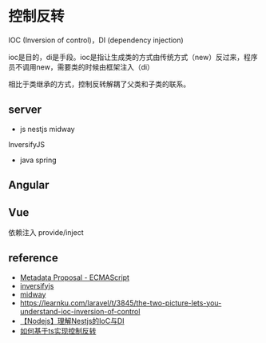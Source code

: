 
# 控制反转

IOC (Inversion of control)，DI (dependency injection)

ioc是目的，di是手段。ioc是指让生成类的方式由传统方式（new）反过来，程序员不调用new，需要类的时候由框架注入（di）

相比于类继承的方式，控制反转解耦了父类和子类的联系。
## server
* js
nestjs
midway

InversifyJS

* java
spring

## Angular

## Vue
依赖注入 provide/inject

## reference

* [Metadata Proposal - ECMAScript](https://rbuckton.github.io/reflect-metadata/)
* [inversifyjs](https://github.com/inversify/InversifyJS)
* [midway](https://github.com/midwayjs/midway)
* https://learnku.com/laravel/t/3845/the-two-picture-lets-you-understand-ioc-inversion-of-control
* [【Nodejs】理解Nestjs的IoC与DI](https://www.jianshu.com/p/d5fab2eed2b0)
* [如何基于ts实现控制反转](https://zhuanlan.zhihu.com/p/311184005)